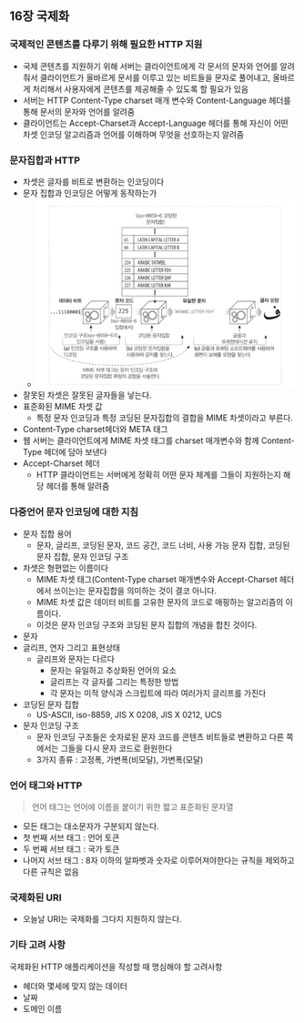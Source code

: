 ## 16장 국제화
### 국제적인 콘텐츠를 다루기 위해 필요한 HTTP 지원
- 국제 콘텐츠를 지원하기 위해 서버는 클라이언트에게 각 문서의 문자와 언어를 알려줘서 클라이언트가 올바르게 문서를 이루고 있는 비트들을 문자로 풀어내고, 올바르게 처리해서 사용자에게 콘텐츠를 제공해줄 수 있도록 할 필요가 있음
- 서버는 HTTP Content-Type charset 매개 변수와 Content-Language 헤더를 통해 문서의 문자와 언어를 알려줌
- 클라이언트는 Accept-Charset과 Accept-Language 헤더를 통해 자신이 어떤 차셋 인코딩 알고리즘과 언어를 이해하며 무엇을 선호하는지 알려줌

### 문자집합과 HTTP
- 차셋은 글자를 비트로 변환하는 인코딩이다
- 문자 집합과 인코딩은 어떻게 동작하는가
  - ![img_5.png](img_5.png)
- 잘못된 차셋은 잘못된 글자들을 낳는다.
- 표준화된 MIME 차셋 값
  - 특정 문자 인코딩과 특정 코딩된 문자집합의 결합을 MIME 차셋이라고 부른다.
- Content-Type charset헤더와 META 태그
- 웹 서버는 클라이언트에게 MIME 차셋 태그를 charset 매개변수와 함께 Content-Type 헤더에 담아 보낸다
- Accept-Charset 헤더
  - HTTP 클라이언트는 서버에게 정확히 어떤 문자 체계를 그들이 지원하는지 해당 헤더를 통해 알려줌

### 다중언어 문자 인코딩에 대한 지침
- 문자 집합 용어
  - 문자, 글리프, 코딩된 문자, 코드 공간, 코드 너비, 사용 가능 문자 집합, 코딩된 문자 집합, 문자 인코딩 구조
- 차셋은 형편없는 이름이다
  - MIME 차셋 태그(Content-Type charset 매개변수와 Accept-Charset 헤더 에서 쓰이는)는 문자집합을 의미하는 것이 결코 아니다.
  - MIME 차셋 값은 데이터 비트를 고유한 문자의 코드로 매핑하는 알고리즘의 이름이다.
  - 이것은 문자 인코딩 구조와 코딩된 문자 집합의 개념을 합친 것이다.
- 문자
- 글리프, 연자 그리고 표현상태
  - 글리프와 문자는 다르다
    - 문자는 유일하고 추상화된 언어의 요소
    - 글리프는 각 글자를 그리는 특정한 방법
    - 각 문자는 미적 양식과 스크립트에 따라 여러가지 글리프를 가진다
- 코딩된 문자 집합
  - US-ASCII, iso-8859, JIS X 0208, JIS X 0212, UCS
- 문자 인코딩 구조
  - 문자 인코딩 구조들은 숫자로된 문자 코드를 콘텐츠 비트들로 변환하고 다른 쪽에서는 그들을 다시 문자 코드로 환원한다
  - 3가지 종류 : 고정폭, 가변폭(비모달), 가변폭(모달)
### 언어 태그와 HTTP
> 언어 태그는 언어에 이름을 붙이기 위한 짧고 표준화된 문자열
- 모든 태그는 대소문자가 구분되지 않는다.
- 첫 번째 서브 태그 : 언어 토큰
- 두 번째 서브 태그 : 국가 토큰
- 나머지 서브 태그 : 8자 이하의 알파벳과 숫자로 이루어져야한다는 규칙을 제외하고 다른 규칙은 없음

### 국제화된 URI
- 오늘날 URI는 국제화를 그다지 지원하지 않는다.

### 기타 고려 사항
국제화된 HTTP 애플리케이션을 작성할 때 명심해야 할 고려사항
- 헤더와 몇세에 맞지 않는 데이터
- 날짜
- 도메인 이름
